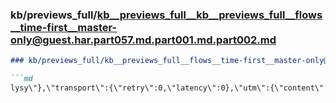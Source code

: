 ### kb/previews_full/kb__previews_full__kb__previews_full__flows__time-first__master-only@guest.har.part057.md.part001.md.part002.md

```md
### kb/previews_full/kb__previews_full__flows__time-first__master-only@guest.har.part057.md.part001.md (part 002)

```md
lysy\"},\"transport\":{\"retry\":0,\"latency\":0},\"utm\":{\"content\":null,\"medium\":null
```

```

```
